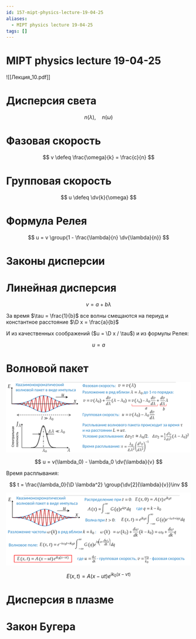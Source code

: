 ```yaml
---
id: 157-mipt-physics-lecture-19-04-25
aliases:
  - MIPT physics lecture 19-04-25
tags: []
---
```


# MIPT physics lecture 19-04-25

![[Лекция_10.pdf]]

# Дисперсия света

$$
n(\lambda),\quad n(\omega)
$$

# Фазовая скорость

$$
v \defeq \frac{\omega}{k} = \frac{c}{n}
$$

# Групповая скорость

$$
u \defeq \dv{k}{\omega}
$$

# Формула Релея

$$
u = v \group{1 - \frac{\lambda}{n} \dv{\lambda}{n}}
$$

# Законы дисперсии

# Линейная дисперсия

$$
v = a + b \lambda
$$

За время $\tau = \frac{1}{b}$ все волны смещаются на периуд и константное расстояние $\D x = \frac{a}{b}$

И из качественных соображений ($u = \D x / \tau$) и из формулы Релея:

$$
u = a
$$

# Волновой пакет

![19-04-25_11-20-50_491.png](assets/imgs/19-04-25_11-20-50_491.png)

$$
u = v(\lambda_0) - \lambda_0 \dv{\lambda}{v}
$$

Время расплывания:

$$
t = \frac{\lambda_0}{\D \lambda^2} \group{\dv[2]{\lambda}{v}}\inv
$$

![19-04-25_11-49-14_908.png](assets/imgs/19-04-25_11-49-14_908.png)

$$
E(x,t) = A(x - ut) e^{i k_0 (x - vt)}
$$

# Дисперсия в плазме

# Закон Бугера
